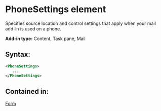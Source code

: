 
# PhoneSettings element
Specifies source location and control settings that apply when your mail add-in is used on a phone.

 **Add-in type:** Content, Task pane, Mail


## Syntax:


```XML
<PhoneSettings>
   ...
</PhoneSettings>
```


## Contained in:

[Form](../../reference/manifest/form.md)

